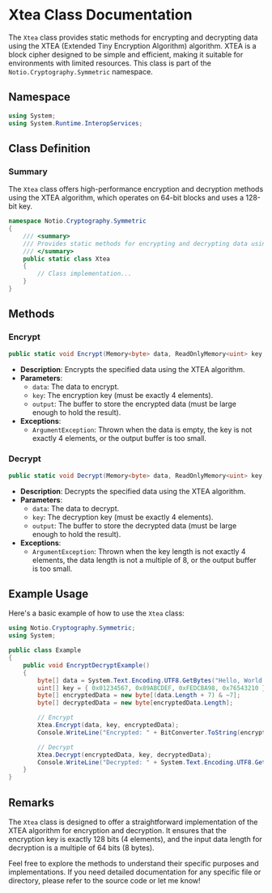 # Xtea Class Documentation

The `Xtea` class provides static methods for encrypting and decrypting data using the XTEA (Extended Tiny Encryption Algorithm) algorithm. XTEA is a block cipher designed to be simple and efficient, making it suitable for environments with limited resources. This class is part of the `Notio.Cryptography.Symmetric` namespace.

## Namespace

```csharp
using System;
using System.Runtime.InteropServices;
```

## Class Definition

### Summary

The `Xtea` class offers high-performance encryption and decryption methods using the XTEA algorithm, which operates on 64-bit blocks and uses a 128-bit key.

```csharp
namespace Notio.Cryptography.Symmetric
{
    /// <summary>
    /// Provides static methods for encrypting and decrypting data using the XTEA algorithm.
    /// </summary>
    public static class Xtea
    {
        // Class implementation...
    }
}
```

## Methods

### Encrypt

```csharp
public static void Encrypt(Memory<byte> data, ReadOnlyMemory<uint> key, Memory<byte> output);
```

- **Description**: Encrypts the specified data using the XTEA algorithm.
- **Parameters**:
  - `data`: The data to encrypt.
  - `key`: The encryption key (must be exactly 4 elements).
  - `output`: The buffer to store the encrypted data (must be large enough to hold the result).
- **Exceptions**:
  - `ArgumentException`: Thrown when the data is empty, the key is not exactly 4 elements, or the output buffer is too small.

### Decrypt

```csharp
public static void Decrypt(Memory<byte> data, ReadOnlyMemory<uint> key, Memory<byte> output);
```

- **Description**: Decrypts the specified data using the XTEA algorithm.
- **Parameters**:
  - `data`: The data to decrypt.
  - `key`: The decryption key (must be exactly 4 elements).
  - `output`: The buffer to store the decrypted data (must be large enough to hold the result).
- **Exceptions**:
  - `ArgumentException`: Thrown when the key length is not exactly 4 elements, the data length is not a multiple of 8, or the output buffer is too small.

## Example Usage

Here's a basic example of how to use the `Xtea` class:

```csharp
using Notio.Cryptography.Symmetric;
using System;

public class Example
{
    public void EncryptDecryptExample()
    {
        byte[] data = System.Text.Encoding.UTF8.GetBytes("Hello, World!");
        uint[] key = { 0x01234567, 0x89ABCDEF, 0xFEDCBA98, 0x76543210 };
        byte[] encryptedData = new byte[(data.Length + 7) & ~7];
        byte[] decryptedData = new byte[encryptedData.Length];

        // Encrypt
        Xtea.Encrypt(data, key, encryptedData);
        Console.WriteLine("Encrypted: " + BitConverter.ToString(encryptedData).Replace("-", "").ToLower());

        // Decrypt
        Xtea.Decrypt(encryptedData, key, decryptedData);
        Console.WriteLine("Decrypted: " + System.Text.Encoding.UTF8.GetString(decryptedData).TrimEnd('\0'));
    }
}
```

## Remarks

The `Xtea` class is designed to offer a straightforward implementation of the XTEA algorithm for encryption and decryption. It ensures that the encryption key is exactly 128 bits (4 elements), and the input data length for decryption is a multiple of 64 bits (8 bytes).

Feel free to explore the methods to understand their specific purposes and implementations. If you need detailed documentation for any specific file or directory, please refer to the source code or let me know!
